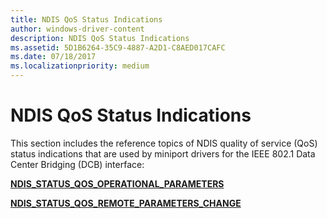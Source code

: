 ```yaml
---
title: NDIS QoS Status Indications
author: windows-driver-content
description: NDIS QoS Status Indications
ms.assetid: 5D1B6264-35C9-4887-A2D1-C8AED017CAFC
ms.date: 07/18/2017
ms.localizationpriority: medium
---
```


# NDIS QoS Status Indications


This section includes the reference topics of NDIS quality of service (QoS) status indications that are used by miniport drivers for the IEEE 802.1 Data Center Bridging (DCB) interface:

[**NDIS\_STATUS\_QOS\_OPERATIONAL\_PARAMETERS**](ndis-status-qos-operational-parameters-change.md)

[**NDIS\_STATUS\_QOS\_REMOTE\_PARAMETERS\_CHANGE**](ndis-status-qos-remote-parameters-change.md)

 

 




